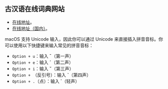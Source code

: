## 古汉语在线词典网站

- [在线地址](https://eveningwater.github.io/ancient-chinese-website/)。
- [在线地址（国内）](https://www.eveningwater.com/ancient-chinese-website/)。

macOS 支持 Unicode 输入，因此你可以通过 Unicode 来直接插入拼音音标。你可以使用以下快捷键来输入常见的拼音音标：

- `Option + u`：输入 **ˉ**（第一声）
- `Option + e`：输入 **ˊ**（第二声）
- `Option + i`：输入 **ˇ**（第三声）
- `Option + `（反引号）：输入 **ˋ**（第四声）
- `Option + .`（点）：输入 **˙**（轻声）
